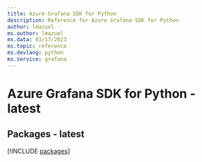 ```yaml
---
title: Azure Grafana SDK for Python
description: Reference for Azure Grafana SDK for Python
author: lmazuel
ms.author: lmazuel
ms.data: 03/17/2023
ms.topic: reference
ms.devlang: python
ms.service: grafana
---
```

# Azure Grafana SDK for Python - latest
## Packages - latest
[!INCLUDE [packages](grafana-index.md)]